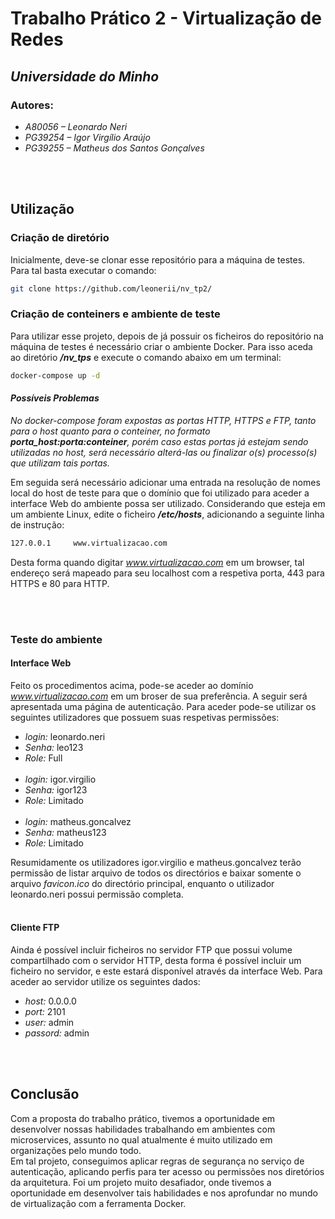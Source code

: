 
# Trabalho Prático 2 - Virtualização de Redes
## _Universidade do Minho_

### Autores:
- _A80056 – Leonardo Neri_
- _PG39254 – Igor Virgílio Araújo_
- _PG39255 – Matheus dos Santos Gonçalves_

<br/><br/>
## Utilização
### Criação de diretório
Inicialmente, deve-se clonar esse repositório para a máquina de testes. Para tal basta executar o comando:
``` bash
git clone https://github.com/leonerii/nv_tp2/
``` 

### Criação de conteiners e ambiente de teste
Para utilizar esse projeto, depois de já possuir os ficheiros do repositório na máquina de testes é necessário criar o ambiente Docker. Para isso aceda ao diretório _**/nv_tps**_ e execute o comando abaixo em um terminal:
``` bash
docker-compose up -d
``` 

#### _Possíveis Problemas_
_No docker-compose foram expostas as portas HTTP, HTTPS e FTP, tanto para o host quanto para o conteiner, no formato **porta_host:porta:conteiner**, porém caso estas portas já estejam sendo utilizadas no host, será necessário alterá-las ou finalizar o(s) processo(s) que utilizam tais portas._

Em seguida será necessário adicionar uma entrada na resolução de nomes local do host de teste para que o domínio que foi utilizado para aceder a interface Web do ambiente possa ser utilizado. Considerando que esteja em um ambiente Linux, edite o ficheiro _**/etc/hosts**_, adicionando a seguinte linha de instrução:
``` bash
127.0.0.1     www.virtualizacao.com
``` 
Desta forma quando digitar _www.virtualizacao.com_ em um browser, tal endereço será mapeado para seu localhost com a respetiva porta, 443 para HTTPS e 80 para HTTP. 

<br/><br/>
### Teste do ambiente
#### Interface Web
Feito os procedimentos acima, pode-se aceder ao domínio _www.virtualizacao.com_ em um broser de sua preferência.
A seguir será apresentada uma página de autenticação. Para aceder pode-se utilizar os seguintes utilizadores que possuem suas respetivas permissões:
- _login:_ leonardo.neri
- _Senha:_ leo123
- _Role:_ Full
<br/><br/>
- _login:_ igor.virgilio
- _Senha:_ igor123
- _Role:_ Limitado
<br/><br/>
- _login:_ matheus.goncalvez
- _Senha:_ matheus123
- _Role:_ Limitado

Resumidamente os utilizadores igor.virgilio e matheus.goncalvez terão permissão de listar arquivo de todos os directórios e baixar somente o arquivo _favicon.ico_ do directório principal, enquanto o utilizador leonardo.neri possui permissão completa.
<br/><br/>
#### Cliente FTP
Ainda é possível incluir ficheiros no servidor FTP que possui volume compartilhado com o servidor HTTP, desta forma é possível incluir um ficheiro no servidor, e este estará disponível através da interface Web. 
Para aceder ao servidor utilize os seguintes dados:
- _host:_ 0.0.0.0
- _port:_ 2101
- _user:_ admin
- _passord:_ admin

<br/><br/>
## Conclusão
Com a proposta do trabalho prático, tivemos a oportunidade em desenvolver nossas habilidades trabalhando em ambientes com microservices, assunto no qual atualmente é muito utilizado em organizações pelo mundo todo.\
Em tal projeto, conseguimos aplicar regras de segurança no serviço de autenticação, aplicando perfis para ter acesso ou permissões nos diretórios da arquitetura. Foi um projeto muito desafiador, onde tivemos a oportunidade em desenvolver tais habilidades e nos aprofundar no mundo de virtualização com a ferramenta Docker.


